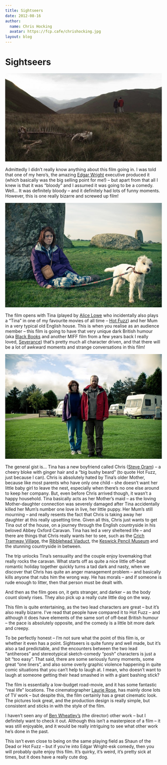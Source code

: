 ```yaml
---
title: Sightseers
date: 2012-08-16
author:
  name: Chris Hocking
  avatar: https://fcp.cafe/chrishocking.jpg
layout: blog
---
```

# Sightseers

![](/static/blog/08-sightseers-movie-590x331.jpeg "sightseers-movie")

Admittedly I didn’t really know anything about this film going in. I was told that one of my hero’s, the amazing [Edgar Wright](http://www.imdb.com/name/nm0942367/) executive produced it (which basically was the big selling point for me!) – but apart from that all I knew is that it was “bloody” and I assumed it was going to be a comedy. Well… It was definitely bloody – and it definitely had lots of funny moments. However, this is one really bizarre and screwed up film!

![](/static/blog/08-sightseers-movie-2-590x393.jpeg "sightseers-movie-2")

The film opens with Tina (played by [Alice Lowe](http://www.imdb.com/name/nm1546686/) who incidentally also plays a “Tina” in one of my favourite movies of all time – [Hot Fuzz](http://www.imdb.com/title/tt0425112/)) and her Mum in a very typical old English house. This is when you realise as an audience member – this film is going to have that very unique dark British humour (aka [Black Books](http://www.imdb.com/title/tt0262150/) and another MIFF film from a few years back I really loved, [Severance](./../2007/08/28/severance-2/)) that’s pretty much all character driven, and that there will be a lot of awkward moments and strange conversations in this film!

![](/static/blog/08-sightseers-movie-1-590x393.jpeg "sightseers-movie-1")

The general gist is… Tina has a new boyfriend called Chris ([Steve Oram](http://www.imdb.com/name/nm1361530/)) – a cheery bloke with ginger hair and a “big bushy beard” (to quote Hot Fuzz, just because I can). Chris is absolutely hated by Tina’s older Mother, because like most parents who have only one child – she doesn’t want her little baby girl to leave the nest, especially when there’s no one else around to keep her company. But, even before Chris arrived though, it wasn’t a happy household. Tina basically acts as her Mother’s maid – as the loving Mother-daughter connection was severely damaged after Tina accidentally killed her Mum’s number one love in live, her little puppy. Her Mum’s still mourning – and really resents the fact that Chris is taking away her daughter at this really upsetting time. Given all this, Chris just wants to get Tina out of the house, on a journey through the English countryside in his beloved Abbey Oxford Caravan. Tina has led a very sheltered life – and there are things that Chris really wants her to see, such as the [Crich Tramway Village](http://www.tramway.co.uk/), the [Ribblehead Viaduct](http://en.wikipedia.org/wiki/Ribblehead_Viaduct), the [Keswick Pencil Museum](http://www.pencilmuseum.co.uk/) and the stunning countryside in between.

The trip unlocks Tina’s sensuality and the couple enjoy lovemaking that really rocks the caravan. What starts off as quite a nice little off-beat romantic holiday together quickly turns a tad dark and nasty, when we discover that Chris has quite an anger management problem – and basically kills anyone that rubs him the wrong way. He has morals – and if someone is rude enough to litter, then that person must be dealt with.

And then as the film goes on, it gets stranger, and darker – as the body count slowly rises. They also pick up a really cute little dog on the way.

This film is quite entertaining, as the two lead characters are great – but it’s also really bizarre. I’ve read that people have compared it to Hot Fuzz – and although it does have elements of the same sort of off-beat British humour – the pace is absolutely opposite, and the comedy is a little bit more dark and creepy.

To be perfectly honest – I’m not sure what the point of this film is, or whether it even has a point. Sightseers is quite funny and well made, but it’s also a tad predictable, and the encounters between the two lead “antiheroes” and stereotypical sketch-comedy “posh” characters is just a bit “too easy”. That said, there are some seriously funny moments, some great “one liners”, and also some overly graphic violence happening in quite comic situations that you can’t help to laugh at. I mean, who doesn’t want to laugh at someone getting their head smashed in with a giant bashing stick?

The film is essentially a low-budget road-movie, and it has some fantastic “real life” locations. The cinematographer [Laurie Rose](http://www.imdb.com/name/nm1124802/), has mainly done lots of TV work – but despite this, the film certainly has a great cinematic look. The pictures look great, and the production design is really simple, but consistent and sticks in with the style of the film.

I haven’t seen any of [Ben Wheatley’s](http://www.imdb.com/name/nm1296554/) (the director) other work – but I definitely want to check it out. Although this isn’t a masterpiece of a film – it was still enjoyable, and it would be really intriguing to see what other work he’s done in the past.

This isn’t even close to being on the same playing field as Shaun of the Dead or Hot Fuzz – but if you’re into Edgar Wright-esk comedy, then you will probably quite enjoy this film. It’s quirky, it’s weird, it’s pretty sick at times, but it does have a really cute dog.